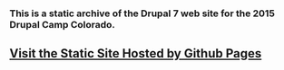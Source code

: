 ### This is a static archive of the Drupal 7 web site for the 2015 Drupal Camp Colorado.

## [Visit the Static Site Hosted by Github Pages](https://2015.drupalcampcolorado.org)
